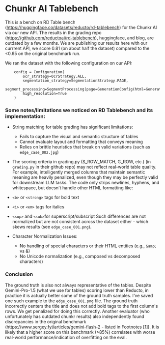 # Chunkr AI Tablebench


This is a bench on RD Table bench (https://huggingface.co/datasets/reducto/rd-tablebench) for the Chunkr AI via our new API. The results in the grading repo (https://github.com/reductoai/rd-tablebench), huggingface, and blog, are outdated by a few months. We are publishing our results here with our currrent API, we score 0.81 (on about half the dataset) compared to the <0.65 on the original benchmark run. 

We ran the dataset with the following configuration on our API: 
```
    config = Configuration(
        ocr_strategy=OcrStrategy.ALL,
        segmentation_strategy=SegmentationStrategy.PAGE,
        segment_processing=SegmentProcessing(page=GenerationConfig(html=GenerationStrategy.LLM)),
        high_resolution=True
    )
```

### Some notes/limitations we noticed on RD Tablebench and its implementation:

- String matching for table grading has significant limitations:
  - Fails to capture the visual and semantic structure of tables
  - Cannot evaluate layout and formatting that conveys meaning
  - Relies on brittle heuristics that break on valid variations (such as ```edge_case_002.jpg```)

- The scoring criteria in grading.py (S_ROW_MATCH, G_ROW, etc.) (in ```grading.py``` in their github repo) may not reflect real-world table quality. For example, intelligently merged columns that maintain semantic meaning are heavily penalized, even though they may be perfectly valid for downstream LLM tasks.
The code only strips newlines, hyphens, and whitespace, but doesn't handle other HTML formatting like:
- ```<b>``` or ```<strong>``` tags for bold text
- ```<i>``` or ```<em>``` tags for italics
- ```<sup>``` and ```<sub>```for superscript/subscript
Such differences are not normalized but are not consistent across the dataset either - which skews results (see ```edge_case_001.png```).

- Character Normalization Issues:
  - No handling of special characters or their HTML entities (e.g., ```&amp;``` vs &)
  - No Unicode normalization (e.g., composed vs decomposed characters)

### Conclusion

The ground truth is also not always representative of the tables. Despite Gemini-Pro-1.5 (what we use for tables) scoring lower than Reducto, in practice it is actually better some of the ground truth samples. I've saved one such example to the ```edge_case_001.png``` file. The ground truth incorrectly centers the title and does not add bold tags to the first column's rows. We get penalized for doing this correctly. Another evaluator (who unfortunately has outdated chunkr results) also independently found discrepancies in the original benchmark (https://www.sergey.fyi/articles/gemini-flash-2 - listed in Footnotes [1]). It is likely that a higher score on this benchmark (>85%) correlates with worse real-world performance/indication of overfitting on the eval. 
